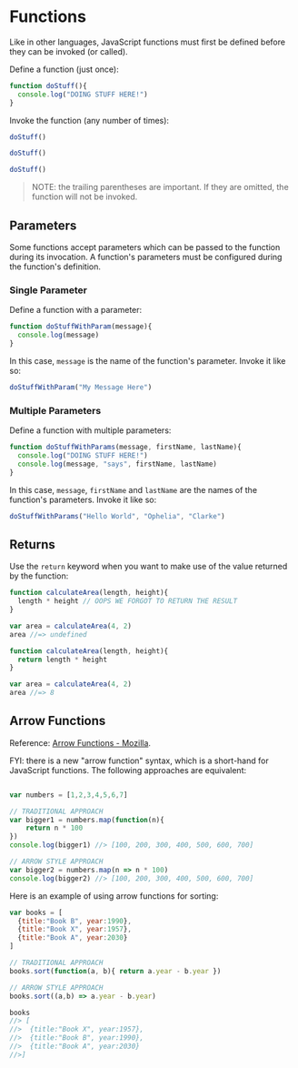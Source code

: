 # Functions

Like in other languages, JavaScript functions must first be defined before they can be invoked (or called).

Define a function (just once):

```` js
function doStuff(){
  console.log("DOING STUFF HERE!")
}
````

Invoke the function (any number of times):

```` js
doStuff()

doStuff()

doStuff()
````

> NOTE: the trailing parentheses are important. If they are omitted, the function will not be invoked.

## Parameters

Some functions accept parameters which can be passed to the function during its invocation. A function's parameters must be configured during the function's definition.

### Single Parameter

Define a function with a parameter:

```` js
function doStuffWithParam(message){
  console.log(message)
}
````

In this case, `message` is the name of the function's parameter. Invoke it like so:

```` js
doStuffWithParam("My Message Here")
````

### Multiple Parameters

Define a function with multiple parameters:

```` js
function doStuffWithParams(message, firstName, lastName){
  console.log("DOING STUFF HERE!")
  console.log(message, "says", firstName, lastName)
}
````

In this case, `message`, `firstName` and `lastName` are the names of the function's parameters. Invoke it like so:

```` js
doStuffWithParams("Hello World", "Ophelia", "Clarke")
````

## Returns

Use the `return` keyword when you want to make use of the value returned by the function:

```` js
function calculateArea(length, height){
  length * height // OOPS WE FORGOT TO RETURN THE RESULT
}

var area = calculateArea(4, 2)
area //=> undefined
````

```` js
function calculateArea(length, height){
  return length * height
}

var area = calculateArea(4, 2)
area //=> 8
````

## Arrow Functions

Reference: [Arrow Functions - Mozilla](https://developer.mozilla.org/en-US/docs/Web/JavaScript/Reference/Functions/Arrow_functions).

FYI: there is a new "arrow function" syntax, which is a short-hand for JavaScript functions. The following approaches are equivalent:

```js

var numbers = [1,2,3,4,5,6,7]

// TRADITIONAL APPROACH
var bigger1 = numbers.map(function(n){
    return n * 100
})
console.log(bigger1) //> [100, 200, 300, 400, 500, 600, 700]

// ARROW STYLE APPROACH
var bigger2 = numbers.map(n => n * 100)
console.log(bigger2) //> [100, 200, 300, 400, 500, 600, 700]
```


Here is an example of using arrow functions for sorting:

```js
var books = [
  {title:"Book B", year:1990},
  {title:"Book X", year:1957},
  {title:"Book A", year:2030}
]

// TRADITIONAL APPROACH
books.sort(function(a, b){ return a.year - b.year })

// ARROW STYLE APPROACH
books.sort((a,b) => a.year - b.year)

books
//> [
//>  {title:"Book X", year:1957},
//>  {title:"Book B", year:1990},
//>  {title:"Book A", year:2030}
//>]
```
